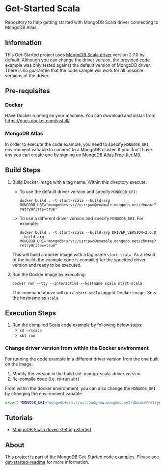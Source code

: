 # Get-Started Scala

Repository to help getting started with MongoDB Scala driver connecting to MongoDB Atlas.

## Information

This Get-Started project uses [MongoDB Scala driver](https://mongodb.github.io/mongo-scala-driver/) version 2.7.0 by default. Although you can change the driver version, the provided code example was only tested against the default version of MongoDB driver. There is no guarantee that the code sample will work for all possible versions of the driver.

## Pre-requisites 

### Docker 

Have Docker running on your machine. You can download and install from: https://docs.docker.com/install/

### MongoDB Atlas

In order to execute the code example, you need to specify `MONGODB_URI` environment variable to connect to a MongoDB cluster. If you don't have any you can create one by signing up [MongoDB Atlas Free-tier M0](https://docs.atlas.mongodb.com/getting-started/). 

## Build Steps 

1. Build Docker image with a tag name. Within this directory execute: 
   * To use the default driver version and specify `MONGODB_URI`:
      ```
      docker build . -t start-scala --build-arg MONGODB_URI="mongodb+srv://usr:pwd@example.mongodb.net/dbname?retryWrites=true"
      ```
   * To use a different driver version and specify `MONGODB_URI`. For example:
      ```
      docker build . -t start-scala --build-arg DRIVER_VERSION=2.6.0 --build-arg MONGODB_URI="mongodb+srv://usr:pwd@example.mongodb.net/dbname?retryWrites=true"
      ```
   This will build a docker image with a tag name `start-scala`. 
   As a result of the build, the example code is compiled for the specified driver version and ready to be executed.

2. Run the Docker image by executing:
   ```
   docker run --tty --interactive --hostname scala start-scala
   ```

   The command above will run a `start-scala` tagged Docker image. Sets the hostname as `scala`. 

## Execution Steps

1. Run the compiled Scala code example by following below steps:
   * `cd ~/scala`
   * `sbt run`

### Change driver version from within the Docker environment

For running the code example in a different driver version from the one built on the image:

1. Modify the version in the build.sbt: mongo-scala-driver version.
2. Re-compile code (i.e. re-run `sbt`)

From within the docker environment, you can also change the `MONGODB_URI` by changing the environment variable: 

```sh
export MONGODB_URI="mongodb+srv://usr:pwd@new.mongodb.net/dbname?retryWrites=true"
```

## Tutorials

* [MongoDB Scala driver: Getting Started](http://mongodb.github.io/mongo-scala-driver/2.7/)

## About 

This project is part of the MongoDB Get-Started code examples. Please see [get-started-readme](https://github.com/mongodb-developer/get-started-readme) for more information. 
